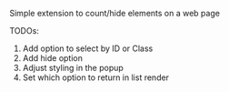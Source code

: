 Simple extension to count/hide elements on a web page

TODOs:
1. Add option to select by ID or Class
2. Add hide option
3. Adjust styling in the popup
4. Set which option to return in list render